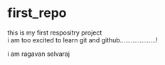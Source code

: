 # first_repo
this is my first respositry project<br>
i am too excited to learn git and github....................!

i am ragavan selvaraj
